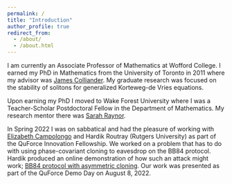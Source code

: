 ```yaml
---
permalink: /
title: "Introduction"
author_profile: true
redirect_from: 
  - /about/
  - /about.html
---
```


I am currently an Associate Professor of Mathematics at Wofford College. I earned my PhD in Mathematics from the University of Toronto in 2011 where my advisor was [James Colliander](https://colliand.com/). My graduate research was focused on the stability of solitons for generalized Korteweg-de Vries equations. 

Upon earning my PhD I moved to Wake Forest University where I was a Teacher-Scholar Postdoctoral Fellow in the Department of Mathematics. My research mentor there was [Sarah Raynor](https://math.wfu.edu/raynor). 

In Spring 2022 I was on sabbatical and had the pleasure of working with [Elizabeth Campolongo](https://u.osu.edu/campolongo-4/) and Hardik Routray (Rutgers University) as part of the QuForce Innovation Fellowship. We worked on a problem that has to do with using phase-covariant cloning to eavesdrop on the BB84 protocol. Hardik produced an online demonstration of how such an attack might work; [BB84 protocol with asymmetric cloning](https://bb84-cloning.herokuapp.com/). Our work was presented as part of the QuForce Demo Day on August 8, 2022.
